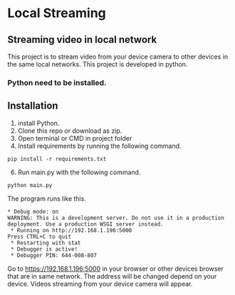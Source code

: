 # Local Streaming
## Streaming video in local network
This project is to stream video from your device camera to other devices in the same local networks. This project is developed in python.
### Python need to be installed.
## Installation
1. install Python.
2. Clone this repo or download as zip.
3. Open terminal or CMD in project folder
4. Install requirements by running the following command.

```pip install -r requirements.txt```

6. Run main.py with the following command.

 ```python main.py```

The program runs like this.
```
* Debug mode: on
WARNING: This is a development server. Do not use it in a production deployment. Use a production WSGI server instead.
 * Running on http://192.168.1.196:5000
Press CTRL+C to quit
 * Restarting with stat
 * Debugger is active!
 * Debugger PIN: 644-008-807
```

Go to https://192.168.1.196:5000 in your browser or other devices browser that are in same network. The address will be changed depend on your device. 
Videos streaming from your device camera will appear.
